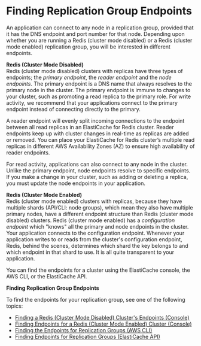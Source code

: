 # Finding Replication Group Endpoints<a name="Replication.Endpoints"></a>

An application can connect to any node in a replication group, provided that it has the DNS endpoint and port number for that node\. Depending upon whether you are running a Redis \(cluster mode disabled\) or a Redis \(cluster mode enabled\) replication group, you will be interested in different endpoints\.

**Redis \(Cluster Mode Disabled\)**  
Redis \(cluster mode disabled\) clusters with replicas have three types of endpoints; the *primary endpoint*, the *reader endpoint* and the *node endpoints*\. The primary endpoint is a DNS name that always resolves to the primary node in the cluster\. The primary endpoint is immune to changes to your cluster, such as promoting a read replica to the primary role\. For write activity, we recommend that your applications connect to the primary endpoint instead of connecting directly to the primary\.

A reader endpoint will evenly split incoming connections to the endpoint between all read replicas in an ElastiCache for Redis cluster\. Reader endpoints keep up with cluster changes in real\-time as replicas are added or removed\. You can place your ElastiCache for Redis cluster’s multiple read replicas in different AWS Availability Zones \(AZ\) to ensure high availability of reader endpoints\. 

For read activity, applications can also connect to any node in the cluster\. Unlike the primary endpoint, node endpoints resolve to specific endpoints\. If you make a change in your cluster, such as adding or deleting a replica, you must update the node endpoints in your application\.

**Redis \(Cluster Mode Enabled\)**  
Redis \(cluster mode enabled\) clusters with replicas, because they have multiple shards \(API/CLI: node groups\), which mean they also have multiple primary nodes, have a different endpoint structure than Redis \(cluster mode disabled\) clusters\. Redis \(cluster mode enabled\) has a *configuration endpoint* which "knows" all the primary and node endpoints in the cluster\. Your application connects to the configuration endpoint\. Whenever your application writes to or reads from the cluster's configuration endpoint, Redis, behind the scenes, determines which shard the key belongs to and which endpoint in that shard to use\. It is all quite transparent to your application\.

You can find the endpoints for a cluster using the ElastiCache console, the AWS CLI, or the ElastiCache API\.

**Finding Replication Group Endpoints**

To find the endpoints for your replication group, see one of the following topics:
+ [Finding a Redis \(Cluster Mode Disabled\) Cluster's Endpoints \(Console\)](Endpoints.md#Endpoints.Find.Redis)
+ [Finding Endpoints for a Redis \(Cluster Mode Enabled\) Cluster \(Console\)](Endpoints.md#Endpoints.Find.RedisCluster)
+ [Finding the Endpoints for Replication Groups \(AWS CLI\)](Endpoints.md#Endpoints.Find.CLI.ReplGroups)
+ [Finding Endpoints for Replication Groups \(ElastiCache API\)](Endpoints.md#Endpoints.Find.API.ReplGroups)